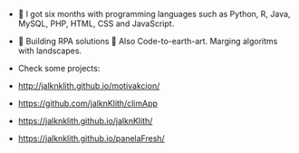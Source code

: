 - 🌱 I got six months with programming languages such as Python, R, Java, MySQL, PHP, HTML, CSS and JavaScript.
-  🦾 Building RPA solutions 🌊 Also Code-to-earth-art. Marging algoritms with landscapes.



-  Check some projects:
-  http://jalknklith.github.io/motivakcion/
-  https://github.com/jalknKlith/climApp
-   https://jalknklith.github.io/jalknKlith/
-   https://jalknklith.github.io/panelaFresh/


